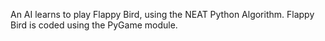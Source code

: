 An AI learns to play Flappy Bird, using the NEAT Python Algorithm. Flappy Bird is coded using the PyGame module. 
